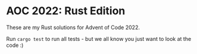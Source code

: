 # AOC 2022: Rust Edition  

These are my Rust solutions for Advent of Code 2022.  

Run `cargo test` to run all tests - but we all know you just want to look at the code :)
